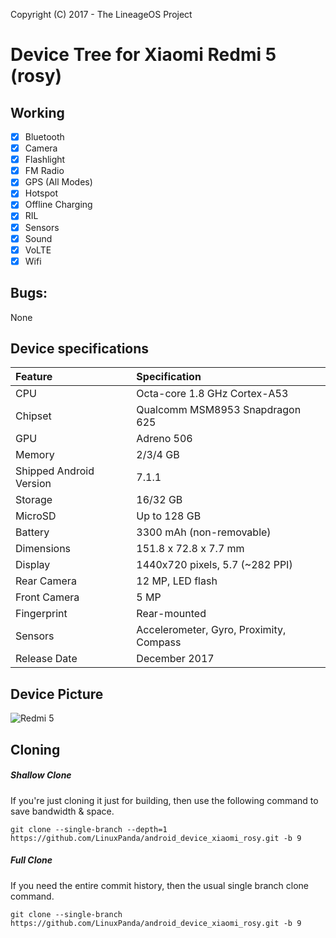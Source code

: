 Copyright (C) 2017 - The LineageOS Project

# Device Tree for Xiaomi Redmi 5 (rosy)

## Working
- [x] Bluetooth
- [x] Camera
- [x] Flashlight
- [x] FM Radio
- [x] GPS (All Modes)
- [x] Hotspot
- [x] Offline Charging
- [x] RIL
- [x] Sensors
- [x] Sound
- [x] VoLTE
- [x] Wifi

## Bugs:
None

## Device specifications

| Feature                 | Specification                           |
| :---------------------- | :---------------------------------------|
| CPU                     | Octa-core 1.8 GHz Cortex-A53            |
| Chipset                 | Qualcomm MSM8953 Snapdragon 625         |
| GPU                     | Adreno 506                              |
| Memory                  | 2/3/4 GB                                |
| Shipped Android Version | 7.1.1                                   |
| Storage                 | 16/32 GB                                |
| MicroSD                 | Up to 128 GB                            |
| Battery                 | 3300 mAh (non-removable)                |
| Dimensions              | 151.8 x 72.8 x 7.7 mm                   |
| Display                 | 1440x720 pixels, 5.7 (~282 PPI)         |
| Rear Camera             | 12 MP, LED flash                        |
| Front Camera            | 5 MP                                    |
| Fingerprint             | Rear-mounted                            |
| Sensors                 | Accelerometer, Gyro, Proximity, Compass |
| Release Date            | December 2017                           |

## Device Picture

![Redmi 5](https://i.imgur.com/Dx9SAeS.jpg "Redmi 5")

## Cloning
##### Shallow Clone
If you're just cloning it just for building, then use the following command to save bandwidth & space.

`git clone --single-branch --depth=1 https://github.com/LinuxPanda/android_device_xiaomi_rosy.git -b 9`

##### Full Clone
If you need the entire commit history, then the usual single branch clone command.

`git clone --single-branch https://github.com/LinuxPanda/android_device_xiaomi_rosy.git -b 9`
